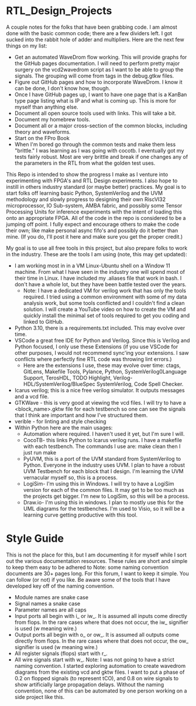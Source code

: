 # RTL_Design_Projects

A couple notes for the folks that have been grabbing code. I am almost done with the basic common code; there are a few dividers left. I got sucked into the rabbit hole of adder and multipliers. Here are  the next few things on my list:
- Get an automated WaveDrom flow working. This will provide graphs for the GitHub pages documentation. I will need to perform pretty major surgery on the vcd2wavedrom script as I want to be able to group the signals. The grouping will come from tags in the debug.gtkw files.
- Figure out GitHub pages and how to incorporate WaveDrom. I know it can be done, I don't know how, though.
- Once I have GitHub pages up, I want to have one page that is a KanBan type page listing what is IP and what is coming up. This is more for myself than anything else.
- Document all open source tools used with links. This will take a bit.
- Document my homebrew tools.
- Document all or a major cross-section of the common blocks, including theory and waveforms.
- Start on the FPro Book
- When I'm bored go through the common tests and make them less "brittle." I was learning as I was going with cocotb. I eventually got my tests fairly robust. Most are very brittle and break if one changes any of the parameters in the RTL from what the golden test uses.

This Repo is intended to show the progress I make as I venture into experimenting with FPGA's and  RTL Design experiments. I also hope to instill in others industry standard (or maybe better) practices. My goal is to start folks off learning basic Python, SystemVerilog and the UVM methodology and slowly progress to designing their own RiscVI32 microprocessor, IO Sub-system, AMBA fabric, and possibly some Tensor Processing Units for inference experiments with the intent of loading this onto an appropriate FPGA. All of the code in the repo is considered to be a jumping off point. I fully expect and encourage others to make the code their own; like make personal async fifo's and possibly do it better than mine. (If you do, I'll post it here and make sure you get the proper credit.)

My goal is to use all free tools in this project, but also prepare folks to work in the industry. These are the tools I am using (note, this may get updated):
- I am working most in in a VM Linux-Ubuntu shell on a Window 11 machine. From what I have seen in the industry one will spend most of their time in Linux. I have included my .aliases file that work in bash. I don't have a whole lot, but they have been battle tested over the years.
    - Note: I have a dedicated VM for verilog work that has only the tools required. I tried using a common environment with some of my data analysis work, but some tools conflicted and I couldn't find a clean solution. I will create a YouTube video on how to create the VM and quickly install the minimal set of tools required to get you coding and linked to GitHub.
- Python 3.10, there is a requirements.txt included. This may evolve over time.
- VSCode a great free IDE for Python and Verilog. Since this is Verilog and Python focused, I only use these Extensions (if you use VSCode for other purposes, I would not recommend sync'ing your extensions. I saw conflicts where perfectly fine RTL code was throwing lint errors.)
    - Here are the extensions I use, these may evolve over time: ctags, GitLens, Makefile Tools, Pylance, Python, SystemVerilog0Language Support, TerosHDL, TODO Highlight, Verilog-HDL/SystemVerilog/BlueSpec SystemVerilog, Code Spell Checker.
- Icarus verilog; this is a nice free verilog simulator. It outputs messages and a vcd file.
- GTKWave - this is very good at viewing the vcd files. I will try to have a <block_name>.gktw file for each testbench so one can see the signals that I think are important and how I've structured them.
- verible - for linting and style checking
- Within Python here are the main usages:
    - Automation where required. I haven't used it yet, but I'm sure I will.
    - CocoTB- this links Python to Icarus verilog runs. I have a makefile with each testbench. The commands I use are: make clean then I just run make
    - PyUVM, this is a port of the UVM standard from SystemVerilog to Python. Everyone in the industry uses UVM. I plan to have a robust UVM Testbench for each block that I design. I'm learning the UVM vernacular myself so, this is a process.
    - LogiSim- I'm using this in Windows. I will try to have a LogiSim version for each of the common files. It may get to be too much as the projects get bigger. I'm new to LogiSim, so this will be a process.
    - Draw.io- I'm using this in windows. I plan to mostly use this for the UML diagrams for the testbenches. I'm used to Visio, so it will be a learning curve getting productive with this tool.

# Style Guide
This is not the place for this, but I am documenting it for myself while I sort out the various documentation resources. These rules are short and simple to keep them easy to be adhered to Note: some naming convention documents are 30+ pages long. For this forum, I want to keep it simple. You can follow (or not) if you like. Be aware some of the tools that I have developed key off of the naming convention.
- Module names are snake case
- Signal names a snake case
- Parameter names are all caps
- Input ports all begin with i_ or iw_. It is assumed all inputs come directly from flops. In the rare cases where that does not occur, the iw_ signifier is used (w meaning wire.)
- Output ports all begin with o_ or ow_. It is assumed all outputs come directly from flops. In the rare cases where that does not occur, the ow_ signifier is used (w meaning wire.)
- All register signals (flops) start with r_.
- All wire signals start with w_.
Note: I was not going to have a strict naming convention. I started exploring automation to create wavedrom diagrams from the existing vcd and gktw files. I want to put a phase of 0.2 on flopped signals (to represent tCO), and 0.8 on wire signals to show artificially large propagation delays. Without the naming convention, none of this can be automated by one person working on a side project like this.

